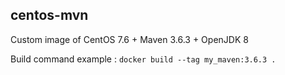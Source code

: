 ## centos-mvn

Custom image of CentOS 7.6 + Maven 3.6.3 + OpenJDK 8

Build command example :
`docker build --tag my_maven:3.6.3 .`
